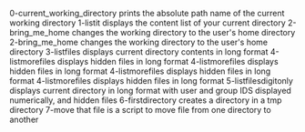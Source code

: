 0-current_working_directory prints the absolute path name of the current working directory
1-listit displays the content list of your current directory
2-bring_me_home changes the working directory to the user's home directory
2-bring_me_home changes the working directory to the user's home directory
3-listfiles displays current directory contents in long format
4-listmorefiles displays hidden files in long format
4-listmorefiles displays hidden files in long format
4-listmorefiles displays hidden files in long format
4-listmorefiles displays hidden files in long format
5-listfilesdigitonly displays current directory in long format with user and group IDS displayed numerically, and hidden files
6-firstdirectory creates a directory in a tmp directory
7-move that file is a script to move file from one directory to another

